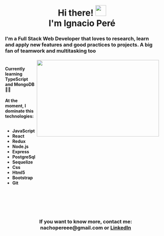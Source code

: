  <h1 align="center"> Hi there! <img src="https://media.giphy.com/media/hvRJCLFzcasrR4ia7z/giphy.gif" width="35px"> <br>
 I'm Ignacio Peré 
 
<h3> I'm a Full Stack Web Developer that loves to research, learn and apply new features and good practices to projects. A big fan of teamwork and multitasking too
 <br>
  <br>
  <img src="https://img.freepik.com/free-vector/team-programmers-working-program-code-with-laptops-teamwork-male-female-professional-testers-coders-flat-vector-illustration-software-development-programming-lesson-concept_74855-22051.jpg"  align="right" width="400px" height="250px" /> 
  <h4>Currently learning TypeScript and MongoDB 👨‍💻
  <h4>At the moment, I dominate this technologies:
   <br>
   <br>
 <ul>
  <li>JavaScript
  <li>React
  <li>Redux
  <li>Node.js
  <li>Express
  <li>PostgreSql
  <li>Sequelize
  <li>Css
  <li>Html5
  <li>Bootstrap
  <li>Git
   <br>
   <br>
   <br>
   <br>
   <br>
   <br>
 <h3 align="center">If you want to know more, contact me: nachopereee@gmail.com or <a href="https://www.linkedin.com/in/ignacio-peré/">LinkedIn</a>
